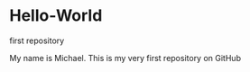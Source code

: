 # Hello-World
first repository
<p>My name is Michael. This is my very first repository on GitHub</p>
